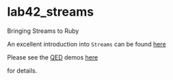 # lab42\_streams

Bringing Streams to Ruby

An excellent introduction into `Streams` can be found [here](http://ocw.mit.edu/courses/electrical-engineering-and-computer-science/6-001-structure-and-interpretation-of-computer-programs-spring-2005/video-lectures/6a-streams-part-1/)



Please see the [QED](http://rubyworks.github.io/qed/) demos [here](https://github.com/RobertDober/lab42_streams/blob/master/demo/010-basic-stream-tuto.md)

for details.
